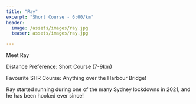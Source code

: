 ```yaml
---
title: "Ray"
excerpt: "Short Course - 6:00/km"
header:
  image: /assets/images/ray.jpg
  teaser: assets/images/ray.jpg

---
```


Meet Ray

Distance Preference: Short Course (7-9km)

Favourite SHR Course: Anything over the Harbour Bridge!

Ray started running during one of the many Sydney lockdowns in 2021, and he has been hooked ever since!
